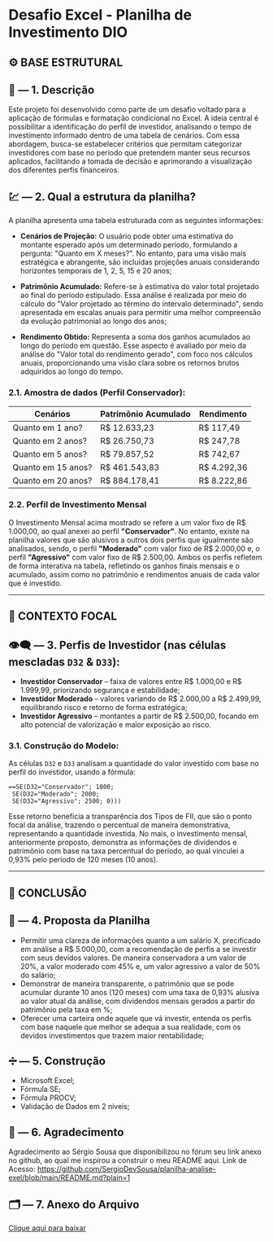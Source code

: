 # Desafio Excel - Planilha de Investimento DIO

## ⚙️ BASE ESTRUTURAL

## 📖 — 1. Descrição

Este projeto foi desenvolvido como parte de um desafio voltado para a aplicação de fórmulas e formatação condicional no Excel. A ideia central é possibilitar a identificação do perfil de investidor, analisando o tempo de investimento informado dentro de uma tabela de cenários. Com essa abordagem, busca-se estabelecer critérios que permitam categorizar investidores com base no período que pretendem manter seus recursos aplicados, facilitando a tomada de decisão e aprimorando a visualização dos diferentes perfis financeiros.

## 💹 — 2. Qual a estrutura da planilha?

A planilha apresenta uma tabela estruturada com as seguintes informações:

- **Cenários de Projeção:** O usuário pode obter uma estimativa do montante esperado após um determinado período, formulando a pergunta: "Quanto em X meses?". No entanto, para uma visão mais estratégica e abrangente, são incluídas projeções anuais considerando horizontes temporais de 1, 2, 5, 15 e 20 anos;

- **Patrimônio Acumulado:** Refere-se à estimativa do valor total projetado ao final do período estipulado. Essa análise é realizada por meio do cálculo do "Valor projetado ao término do intervalo determinado", sendo apresentada em escalas anuais para permitir uma melhor compreensão da evolução patrimonial ao longo dos anos;

- **Rendimento Obtido:** Representa a soma dos ganhos acumulados ao longo do período em questão. Esse aspecto é avaliado por meio da análise do "Valor total do rendimento gerado", com foco nos cálculos anuais, proporcionando uma visão clara sobre os retornos brutos adquiridos ao longo do tempo.

### 2.1. Amostra de dados (Perfil Conservador):

| Cenários           | Patrimônio Acumulado | Rendimento  |
|--------------------|----------------------|-------------|
| Quanto em 1 ano?   | R$ 12.633,23         | R$ 117,49   |
| Quanto em 2 anos?  | R$ 26.750,73         | R$ 247,78   |
| Quanto em 5 anos?  | R$ 79.857,52         | R$ 742,67   |
| Quanto em 15 anos? | R$ 461.543,83        | R$ 4.292,36 |
| Quanto em 20 anos? | R$ 884.178,41        | R$ 8.222,86 |

### 2.2. Perfil de Investimento Mensal

O Investimento Mensal acima mostrado se refere a um valor fixo de R$ 1.000,00, ao qual anexei ao perfil **"Conservador"**. No entanto, existe na planilha valores que são alusivos a outros dois perfis que igualmente são analisados, sendo, o perfil **"Moderado"** com valor fixo de R$ 2.000,00 e, o perfil **"Agressivo"** com valor fixo de R$ 2.500,00.
Ambos os perfis refletem de forma interativa na tabela, refletindo os ganhos finais mensais e o acumulado, assim como no patrimônio e rendimentos anuais de cada valor que é investido.

---

## 💠 CONTEXTO FOCAL

## 👁️‍🗨️ — 3. Perfis de Investidor (nas células mescladas `D32` & `D33`):

- **Investidor Conservador** – faixa de valores entre R$ 1.000,00 e R$ 1.999,99, priorizando segurança e estabilidade;
- **Investidor Moderado** – valores variando de R$ 2.000,00 a R$ 2.499,99, equilibrando risco e retorno de forma estratégica;
- **Investidor Agressivo** – montantes a partir de R$ 2.500,00, focando em alto potencial de valorização e maior exposição ao risco.

### 3.1. Construção do Modelo:

As células `D32` e `D33` analisam a quantidade do valor investido com base no perfil do investidor, usando a fórmula:

```excel
==SE(D32="Conservador"; 1000;
 SE(D32="Moderado"; 2000;
 SE(D32="Agressivo"; 2500; 0)))
```

Esse retorno beneficia a transparência dos Tipos de FII, que são o ponto focal da análise, trazendo o percentual de maneira demonstrativa, representando a quantidade investida. 
No mais, o investimento mensal, anteriormente proposto, demonstra as informações de dividendos e patrimônio com base na taxa percentual do período, ao qual vinculei a 0,93% pelo período de 120 meses (10 anos).

---

## 📌 CONCLUSÃO

## 💱 — 4. Proposta da Planilha

- Permitir uma clareza de informações quanto a um salário X, precificado em análise a R$ 5.000,00, com a recomendação de perfis a se investir com seus devidos valores. De maneira conservadora a um valor de 20%, a valor moderado com 45% e, um valor agressivo a valor de 50% do salário;
- Demonstrar de maneira transparente, o patrimônio que se pode acumular durante 10 anos (120 meses) com uma taxa de 0,93% alusiva ao valor atual da análise, com dividendos mensais gerados a partir do patrimônio pela taxa em %;
- Oferecer uma carteira onde aquele que vá investir, entenda os perfis com base naquele que melhor se adequa a sua realidade, com os devidos investimentos que trazem maior rentabilidade;

## ➗ — 5. Construção

- Microsoft Excel;
- Fórmula SE;
- Fórmula PROCV;
- Validação de Dados em 2 niveis;

## 🔔 — 6. Agradecimento

Agradecimento ao Sérgio Sousa que disponibilizou no fórum seu link anexo no github, ao qual me inspirou a construir o meu README aqui. Link de Acesso:
https://github.com/SergioDevSousa/planilha-analise-exel/blob/main/README.md?plain=1

## 🗂️ — 7. Anexo do Arquivo
[Clique aqui para baixar](PK)
